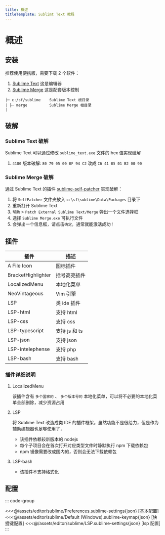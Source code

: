 ```yaml
---
title: 概述
titleTemplate: Sublimt Text 教程
---
```


# 概述

## 安装

推荐使用便携版，需要下载 2 个软件：

1. [Sublime Text](http://www.sublimetext.com/download) 这是编辑器
2. [Sublime Merge](https://www.sublimemerge.com/download) 这是配套版本控制

```目录结构
├─ c:/sf/sublime    Sublime Text 根目录
| ├─ merge          Sublime Merge 根目录
|
```

## 破解

### Sublime Text 破解

Sublime Text 可以通过修改 `sublime_text.exe` 文件的 hex 值实现破解

1. `4180` 版本破解: `80 79 05 00 0F 94 C2` 改成 `C6 41 05 01 B2 00 90`

### Sublime Merge 破解

通过 Sublime Text 的插件 [sublime-self-patcher](https://github.com/n6333373/sublime-self-patcher) 实现破解：

1. 将 `SelfPatcher` 文件夹放入 `c:\sf\sublime\Data\Packages` 目录下
2. 重新打开 Sublime Text
3. `帮助` > `Patch External Sublime Text/Merge` 弹出一个文件选择框
4. 选择 `Sublime Merge.exe` 可执行文件
5. 会弹出一个信息框，请点击`确定`，通常就能激活成功！

## 插件

| 插件               | 描述          |
| ------------------ | ------------- |
| A File Icon        | 图标插件      |
| BracketHighlighter | 括号高亮插件  |
| LocalizedMenu      | 本地化菜单    |
| NeoVintageous      | Vim 引擎      |
| LSP                | 类 ide 插件   |
| LSP-html           | 支持 html     |
| LSP-css            | 支持 css      |
| LSP-typescript     | 支持 js 和 ts |
| LSP-json           | 支持 json     |
| LSP-intelephense   | 支持 php      |
| LSP-bash           | 支持 bash     |

### 插件详细说明

1. LocalizedMenu

   该插件含有 `多个国家的` 、 `多个版本号的` 本地化菜单，可以将不必要的本地化菜单全部删除，减少资源占用

2. LSP

   将 Sublime Text 改造成类 IDE 的插件框架，虽然功能不是很给力，但是作为辅助编辑器也足够使用了，

   - 该插件依赖较新版本的 nodejs
   - 每个子项目会在首次打开对应类型文件时静默执行 npm 下载依赖包
   - npm 镜像需要改成国内的，否则会无法下载依赖包

3. LSP-bash

   - 该插件不支持格式化

## 配置

::: code-group

<<<@/assets/editor/sublime/Preferences.sublime-settings{json} [基本配置]
<<<@/assets/editor/sublime/Default (Windows).sublime-keymap{json} [快捷键配置]
<<<@/assets/editor/sublime/LSP.sublime-settings{json} [lsp 配置]
:::
